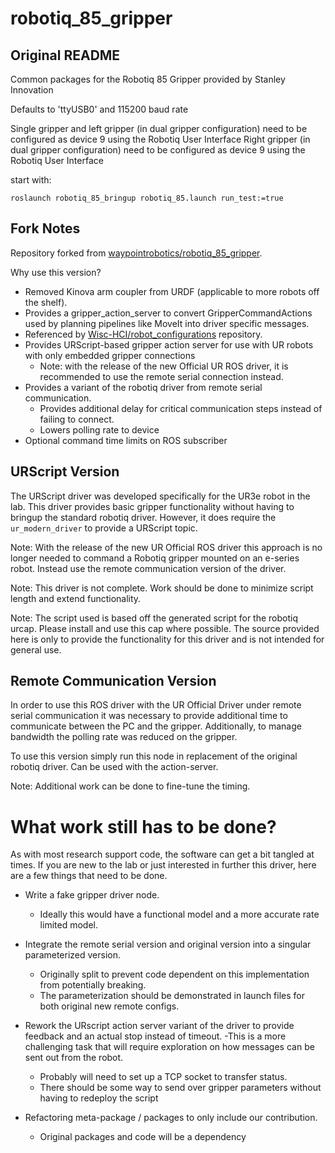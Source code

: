 # robotiq_85_gripper

## Original README
Common packages for the Robotiq 85 Gripper provided by Stanley Innovation

Defaults to 'ttyUSB0' and 115200 baud rate

Single gripper and left gripper (in dual gripper configuration) need to be configured as device 9 using the Robotiq User Interface
Right gripper (in dual gripper configuration) need to be configured as device 9 using the Robotiq User Interface


start with:
```
roslaunch robotiq_85_bringup robotiq_85.launch run_test:=true
```

## Fork Notes
Repository forked from [waypointrobotics/robotiq_85_gripper](https://github.com/waypointrobotics/robotiq_85_gripper).

Why use this version?
- Removed Kinova arm coupler from URDF (applicable to more robots off the shelf).
- Provides a gripper_action_server to convert GripperCommandActions used by
planning pipelines like MoveIt into driver specific messages.
- Referenced by [Wisc-HCI/robot_configurations](https://github.com/Wisc-HCI/robot_configurations) repository.
- Provides URScript-based gripper action server for use with UR robots with only embedded gripper connections
  - Note: with the release of the new Official UR ROS driver, it is recommended to use the remote serial connection instead.
- Provides a variant of the robotiq driver from remote serial communication.
  - Provides additional delay for critical communication steps instead of failing to connect.
  - Lowers polling rate to device
- Optional command time limits on ROS subscriber

## URScript Version
The URScript driver was developed specifically for the UR3e robot in the lab.
This driver provides basic gripper functionality without having to bringup the
standard robotiq driver. However, it does require the `ur_modern_driver` to
provide a URScript topic.

Note: With the release of the new UR Official ROS driver this approach is no
longer needed to command a Robotiq gripper mounted on an e-series robot. Instead
use the remote communication version of the driver.

Note: This driver is not complete. Work should be done to minimize script
length and extend functionality.

Note: The script used is based off the generated script for the robotiq urcap.
Please install and use this cap where possible. The source provided here is only
to provide the functionality for this driver and is not intended for general use.

## Remote Communication Version
In order to use this ROS driver with the UR Official Driver under remote serial
communication it was necessary to provide additional time to communicate between
the PC and the gripper. Additionally, to manage bandwidth the polling rate was
reduced on the gripper.

To use this version simply run this node in replacement of the original robotiq
driver. Can be used with the action-server.

Note: Additional work can be done to fine-tune the timing.


# What work still has to be done?
As with most research support code, the software can get a bit tangled at times. If you are new to the lab or just interested in further this driver, here are a few things that need to be done.

- Write a fake gripper driver node.
  - Ideally this would have a functional model and a more accurate rate limited model.

- Integrate the remote serial version and original version into a singular parameterized version.
  - Originally split to prevent code dependent on this implementation from potentially breaking.
  - The parameterization should be demonstrated in launch files for both original new remote configs.

- Rework the URscript action server variant of the driver to provide feedback and an actual stop instead of timeout.
  -This is a more challenging task that will require exploration on how messages can be sent out from the robot.
  - Probably will need to set up a TCP socket to transfer status.
  - There should be some way to send over gripper parameters without having to redeploy the script
  
- Refactoring meta-package / packages to only include our contribution.
  - Original packages and code will be a dependency
